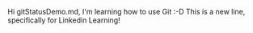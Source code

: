 Hi gitStatusDemo.md, I'm learning how to use Git :-D
This is a new line, specifically for Linkedin Learning!